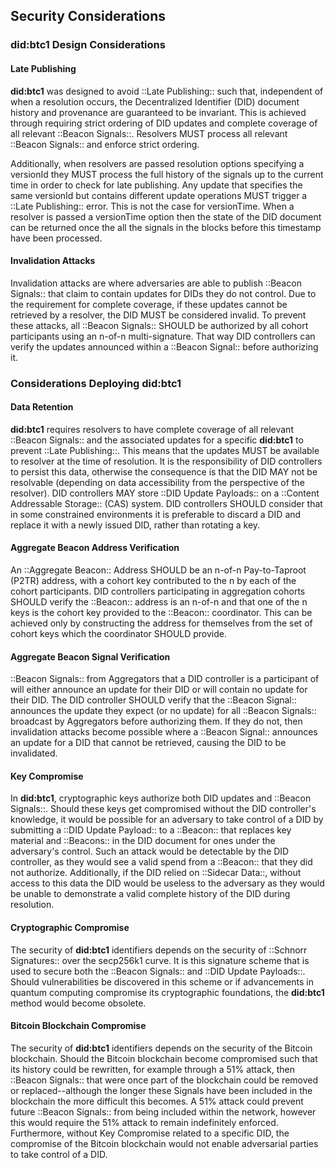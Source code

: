 ## Security Considerations

### did:btc1 Design Considerations

#### Late Publishing

**did:btc1** was designed to avoid ::Late Publishing:: such that, independent of when
a resolution occurs, the Decentralized Identifier (DID) document history and provenance are 
guaranteed to be invariant. This is achieved through requiring strict ordering of 
DID updates and complete coverage of all relevant ::Beacon Signals::. Resolvers MUST 
process all relevant ::Beacon Signals:: and enforce strict ordering.

Additionally, when resolvers are passed resolution options specifying a versionId 
they MUST process the full history of the signals up to the current time in order 
to check for late publishing. Any update that specifies the same versionId but 
contains different update operations MUST trigger a ::Late Publishing:: error. This 
is not the case for versionTime. When a resolver is passed a versionTime option
then the state of the DID document can be returned once the all the signals in 
the blocks before this timestamp have been processed. 

#### Invalidation Attacks

Invalidation attacks are where adversaries are able to publish ::Beacon Signals::
that claim to contain updates for DIDs they do not control. Due to the requirement
for complete coverage, if these updates cannot be retrieved by a resolver, the
DID MUST be considered invalid. To prevent these attacks, all ::Beacon Signals:: SHOULD
be authorized by all cohort participants using an n-of-n multi-signature. That
way DID controllers can verify the updates announced within a ::Beacon Signal::
before authorizing it.

### Considerations Deploying did:btc1

#### Data Retention

**did:btc1** requires resolvers to have complete coverage of all relevant ::Beacon
Signals:: and the associated updates for a specific **did:btc1** to prevent ::Late
Publishing::. This means that the updates MUST be available to resolver at the
time of resolution. It is the responsibility of DID controllers to persist this
data, otherwise the consequence is that the DID MAY not be resolvable (depending
on data accessibility from the perspective of the resolver).  DID controllers
MAY store ::DID Update Payloads:: on a ::Content Addressable Storage:: (CAS) system. DID
controllers SHOULD consider that in some constrained environments it is preferable
to discard a DID and replace it with a newly issued DID, rather than rotating
a key.

#### Aggregate Beacon Address Verification

An ::Aggregate Beacon:: Address SHOULD be an n-of-n Pay-to-Taproot (P2TR) address,
with a cohort key contributed to the n by each of the cohort participants. DID
controllers participating in aggregation cohorts SHOULD verify the ::Beacon:: address
is an n-of-n and that one of the n keys is the cohort key provided to the ::Beacon::
coordinator. This can be achieved only by constructing the address for themselves
from the set of cohort keys which the coordinator SHOULD provide.

#### Aggregate Beacon Signal Verification

::Beacon Signals:: from Aggregators that a DID controller is a participant of will
either announce an update for their DID or will contain no update for their DID.
The DID controller SHOULD verify that the ::Beacon Signal:: announces the update they
expect (or no update) for all ::Beacon Signals:: broadcast by Aggregators before
authorizing them. If they do not, then invalidation attacks become possible where
a ::Beacon Signal:: announces an update for a DID that cannot be retrieved, causing
the DID to be invalidated.

#### Key Compromise

In **did:btc1**, cryptographic keys authorize both DID updates and ::Beacon Signals::.
Should these keys get compromised without the DID controller's knowledge, it
would be possible for an adversary to take control of a DID by submitting a ::DID
Update Payload:: to a ::Beacon:: that replaces key material and ::Beacons:: in the DID
document for ones under the adversary's control. Such an attack would be detectable
by the DID controller, as they would see a valid spend from a ::Beacon:: that they
did not authorize. Additionally, if the DID relied on ::Sidecar Data::, without access
to this data the DID would be useless to the adversary as they would be unable
to demonstrate a valid complete history of the DID during resolution.

#### Cryptographic Compromise

The security of **did:btc1** identifiers depends on the security of ::Schnorr
Signatures:: over the secp256k1 curve. It is this signature scheme that is used
to secure both the ::Beacon Signals:: and ::DID Update Payloads::. Should vulnerabilities
be discovered in this scheme or if advancements in quantum computing compromise
its cryptographic foundations, the **did:btc1** method would become obsolete.

#### Bitcoin Blockchain Compromise

The security of **did:btc1** identifiers depends on the security of the Bitcoin
blockchain. Should the Bitcoin blockchain become compromised such that its history
could be rewritten, for example through a 51% attack, then ::Beacon Signals:: that
were once part of the blockchain could be removed or replaced--although the longer
these Signals have been included in the blockchain the more difficult this becomes.
A 51% attack could prevent future ::Beacon Signals:: from being included within the
network, however this would require the 51% attack to remain indefinitely enforced.
Furthermore, without Key Compromise related to a specific DID, the compromise
of the Bitcoin blockchain would not enable adversarial parties to take control
of a DID.
